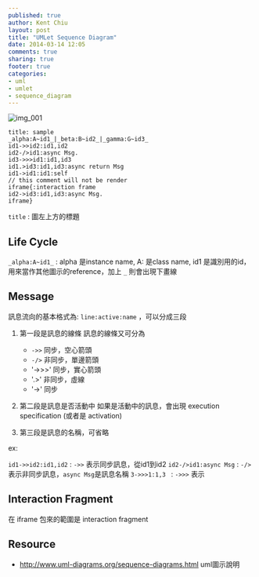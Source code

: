 ```yaml
---
published: true
author: Kent Chiu
layout: post
title: "UMLet Sequence Diagram"
date: 2014-03-14 12:05
comments: true
sharing: true
footer: true
categories: 
- uml
- umlet
- sequence_diagram 
---
```




![img_001][img_001]

	title: sample
	_alpha:A~id1_|_beta:B~id2_|_gamma:G~id3_
	id1->>id2:id1,id2
	id2-/>id1:async Msg.
	id3->>>id1:id1,id3
	id1.>id3:id1,id3:async return Msg
	id1->id1:id1:self
	// this comment will not be render
	iframe{:interaction frame
	id2->id3:id1,id3:async Msg.
	iframe}



`title` : 圖左上方的標題

## Life Cycle
`_alpha:A~id1_` : alpha 是instance name, A: 是class name, id1 是識別用的id，用來當作其他圖示的reference，加上 `_` 則會出現下畫線


## Message 

訊息流向的基本格式為: `line:active:name` ，可以分成三段

1. 第一段是訊息的線條
   訊息的線條又可分為

   - `->>` 同步，空心箭頭
   - `-/>` 非同步，單邊箭頭
   - '->>>' 同步，實心箭頭
   - '.>' 非同步，虛線
   - '->' 同步

2. 第二段是訊息是否活動中
   如果是活動中的訊息，會出現 execution specification (或者是 activation) 

3. 第三段是訊息的名稱，可省略

ex:

`id1->>id2:id1,id2` :  `->>` 表示同步訊息，從id1到id2
`id2-/>id1:async Msg` : `-/>` 表示非同步訊息，`async Msg`是訊息名稱
`3->>>1:1,3 ` : `->>>` 表示


## Interaction Fragment 
在 iframe 包來的範圍是 interaction fragment 


[img_001]: http://blog.kent-chiu.com/images/2014-05-14/umlet-sequence-diagram_001.jpg


## Resource
- <http://www.uml-diagrams.org/sequence-diagrams.html> uml圖示說明
 


